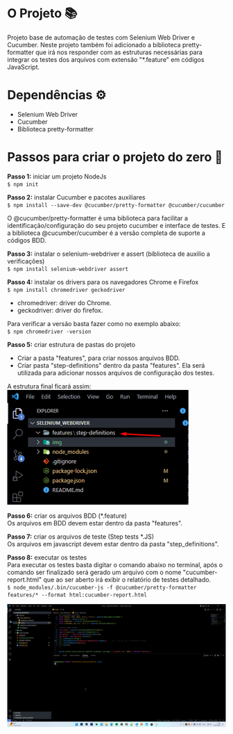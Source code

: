 # O Projeto 📚

Projeto base de automação de testes com Selenium Web Driver e Cucumber. Neste projeto também foi adicionado a biblioteca pretty-formatter que irá nos responder com as estruturas necessárias para integrar os testes dos arquivos com extensão "*.feature" em códigos JavaScript.

# Dependências ⚙️

* Selenium Web Driver
* Cucumber
* Biblioteca pretty-formatter

# Passos para criar o projeto do zero 📌

**Passo 1:** iniciar um projeto NodeJs<br>
`$ npm init`

**Passo 2:** instalar Cucumber e pacotes auxiliares<br>
`$ npm install --save-dev @cucumber/pretty-formatter @cucumber/cucumber`

O @cucumber/pretty-formatter é uma biblioteca para facilitar a identificação/configuração do seu projeto cucumber e interface de testes. E a biblioteca @cucumber/cucumber é a versão completa de suporte a códigos BDD.

**Passo 3:** instalar o selenium-webdriver e assert (biblioteca de auxilio a verificações)<br>
`$ npm install selenium-webdriver assert`

**Passo 4:** instalar os drivers para os navegadores Chrome  e Firefox<br>
`$ npm install chromedriver geckodriver`

* chromedriver: driver do Chrome.
* geckodriver: driver do firefox.

Para verificar a versão basta fazer como no exemplo abaixo:<br>
`$ npm chromedriver -version`

**Passo 5:** criar estrutura de pastas do projeto<br>
  * Criar a pasta "features", para criar nossos arquivos BDD.
  * Criar pasta "step-definitions" dentro da pasta "features". Ela será utilizada para adicionar nossos arquivos de configuração dos testes.<br>

A estrutura final ficará assim:
![img](./img/exibindo_pasta_features_step_definitions.png "Exibindo localização das pastas")

<!-- **Passo 6:** adicionar no package.json o comando para execução e criação de relatório HTML<br>
Para isso, no item "scripts", para a variável "test" vamos editar o comando para a seguinte configuração:

```
  "scripts": {
    "test": "node_modules/.bin/cucumber-js -f @cucumber/pretty-formatter features/* --format html:cucumber-report.html"
  },
```

Com ele vamos executar os testes através do comando "npm test". -->

<!-- O arquivo ficará da seguinte forma:
![img](./img/exibindo_script_test.png "Exibindo script test") -->

**Passo 6:** criar os arquivos BDD (*.feature)<br>
Os arquivos em BDD devem estar dentro da pasta "features".

**Passo 7:** criar os arquivos de teste (Step tests *.JS)<br>
Os arquivos em javascript devem estar dentro da pasta "step_definitions".

**Passo 8:** executar os testes<br>
Para executar os testes basta digitar o comando abaixo no terminal, após o comando ser finalizado será gerado um arquivo com o nome "cucumber-report.html" que ao ser aberto irá exibir o relatório de testes detalhado.<br>
`$ node_modules/.bin/cucumber-js -f @cucumber/pretty-formatter features/* --format html:cucumber-report.html`

![gif](./img/executando_projeto.gif "Rodando o projeto")
